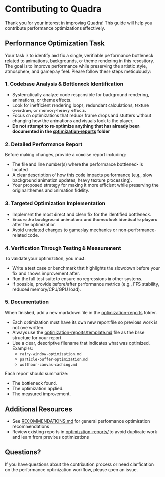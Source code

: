 # Contributing to Quadra

Thank you for your interest in improving Quadra! This guide will help you contribute performance optimizations effectively.

## Performance Optimization Task

Your task is to identify and fix a single, verifiable performance bottleneck related to animations, backgrounds, or theme rendering in this repository. The goal is to improve performance while preserving the artistic style, atmosphere, and gameplay feel. Please follow these steps meticulously:

### 1. Codebase Analysis & Bottleneck Identification

- Systematically analyze code responsible for background rendering, animations, or theme effects.
- Look for inefficient rendering loops, redundant calculations, texture overdraw, or memory-heavy effects.
- Focus on optimizations that reduce frame drops and stutters without changing how the animations and visuals look to the player.
- **Do not attempt to re-optimize anything that has already been documented in the [optimization-reports](optimization-reports/) folder.**

### 2. Detailed Performance Report

Before making changes, provide a concise report including:

- The file and line number(s) where the performance bottleneck is located.
- A clear description of how this code impacts performance (e.g., slow background animation updates, heavy texture processing).
- Your proposed strategy for making it more efficient while preserving the original themes and animation fidelity.

### 3. Targeted Optimization Implementation

- Implement the most direct and clean fix for the identified bottleneck.
- Ensure the background animations and themes look identical to players after the optimization.
- Avoid unrelated changes to gameplay mechanics or non-performance-related code.

### 4. Verification Through Testing & Measurement

To validate your optimization, you must:

- Write a test case or benchmark that highlights the slowdown before your fix and shows improvement after.
- Run the full test suite to ensure no regressions in other systems.
- If possible, provide before/after performance metrics (e.g., FPS stability, reduced memory/CPU/GPU load).

### 5. Documentation

When finished, add a new markdown file in the [optimization-reports](optimization-reports/) folder.

- Each optimization must have its own new report file so previous work is not overwritten.
- Always use the [optimization-reports/template.md](optimization-reports/template.md) file as the base structure for your report.
- Use a clear, descriptive filename that indicates what was optimized. Examples:
  - `rainy-window-optimization.md`
  - `particle-buffer-optimization.md`
  - `wolfhour-canvas-caching.md`

Each report should summarize:

- The bottleneck found.
- The optimization applied.
- The measured improvement.

## Additional Resources

- See [RECOMMENDATIONS.md](RECOMMENDATIONS.md) for general performance optimization recommendations
- Review existing reports in [optimization-reports/](optimization-reports/) to avoid duplicate work and learn from previous optimizations

## Questions?

If you have questions about the contribution process or need clarification on the performance optimization workflow, please open an issue.
